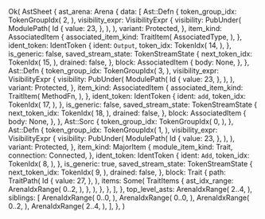 Ok(
    AstSheet {
        ast_arena: Arena {
            data: [
                Ast::Defn {
                    token_group_idx: TokenGroupIdx(
                        2,
                    ),
                    visibility_expr: VisibilityExpr {
                        visibility: PubUnder(
                            ModulePath(
                                Id {
                                    value: 23,
                                },
                            ),
                        ),
                        variant: Protected,
                    },
                    item_kind: AssociatedItem {
                        associated_item_kind: TraitItem(
                            AssociatedType,
                        ),
                    },
                    ident_token: IdentToken {
                        ident: `Output`,
                        token_idx: TokenIdx(
                            14,
                        ),
                    },
                    is_generic: false,
                    saved_stream_state: TokenStreamState {
                        next_token_idx: TokenIdx(
                            15,
                        ),
                        drained: false,
                    },
                    block: AssociatedItem {
                        body: None,
                    },
                },
                Ast::Defn {
                    token_group_idx: TokenGroupIdx(
                        3,
                    ),
                    visibility_expr: VisibilityExpr {
                        visibility: PubUnder(
                            ModulePath(
                                Id {
                                    value: 23,
                                },
                            ),
                        ),
                        variant: Protected,
                    },
                    item_kind: AssociatedItem {
                        associated_item_kind: TraitItem(
                            MethodFn,
                        ),
                    },
                    ident_token: IdentToken {
                        ident: `add`,
                        token_idx: TokenIdx(
                            17,
                        ),
                    },
                    is_generic: false,
                    saved_stream_state: TokenStreamState {
                        next_token_idx: TokenIdx(
                            18,
                        ),
                        drained: false,
                    },
                    block: AssociatedItem {
                        body: None,
                    },
                },
                Ast::Sorc {
                    token_group_idx: TokenGroupIdx(
                        0,
                    ),
                },
                Ast::Defn {
                    token_group_idx: TokenGroupIdx(
                        1,
                    ),
                    visibility_expr: VisibilityExpr {
                        visibility: PubUnder(
                            ModulePath(
                                Id {
                                    value: 23,
                                },
                            ),
                        ),
                        variant: Protected,
                    },
                    item_kind: MajorItem {
                        module_item_kind: Trait,
                        connection: Connected,
                    },
                    ident_token: IdentToken {
                        ident: `Add`,
                        token_idx: TokenIdx(
                            8,
                        ),
                    },
                    is_generic: true,
                    saved_stream_state: TokenStreamState {
                        next_token_idx: TokenIdx(
                            9,
                        ),
                        drained: false,
                    },
                    block: Trait {
                        path: TraitPath(
                            Id {
                                value: 27,
                            },
                        ),
                        items: Some(
                            TraitItems {
                                ast_idx_range: ArenaIdxRange(
                                    0..2,
                                ),
                            },
                        ),
                    },
                },
            ],
        },
        top_level_asts: ArenaIdxRange(
            2..4,
        ),
        siblings: [
            ArenaIdxRange(
                0..0,
            ),
            ArenaIdxRange(
                0..0,
            ),
            ArenaIdxRange(
                0..2,
            ),
            ArenaIdxRange(
                2..4,
            ),
        ],
    },
)